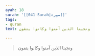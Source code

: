 ```yaml
---
ayah: 18
surah: '[[041-Surah|سورة]]'
tags:
- quran
text: ونجينا الذين آمنوا وكانوا يتقون

---
```

> ونجينا الذين آمنوا وكانوا يتقون
